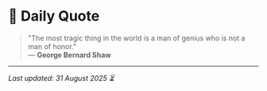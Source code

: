 # 📜 Daily Quote

> "The most tragic thing in the world is a man of genius who is not a man of honor."  
> — **George Bernard Shaw**

---

_Last updated: 31 August 2025 ⏳_
